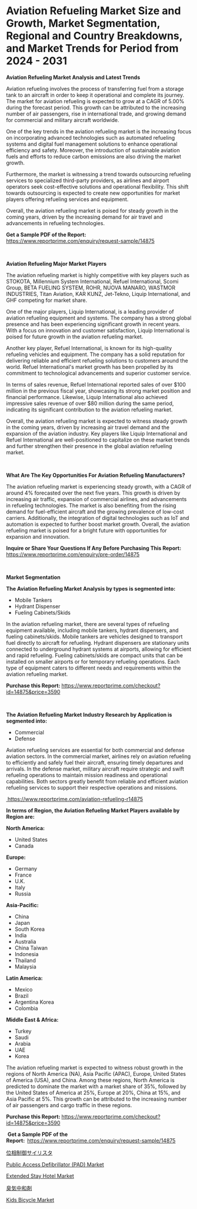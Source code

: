<p><h1>Aviation Refueling Market Size and Growth, Market Segmentation, Regional and Country Breakdowns, and Market Trends for Period from 2024 -  2031</h1></p><p><strong>Aviation Refueling Market Analysis and Latest Trends</strong></p>
<p><p>Aviation refueling involves the process of transferring fuel from a storage tank to an aircraft in order to keep it operational and complete its journey. The market for aviation refueling is expected to grow at a CAGR of 5.00% during the forecast period. This growth can be attributed to the increasing number of air passengers, rise in international trade, and growing demand for commercial and military aircraft worldwide.</p><p>One of the key trends in the aviation refueling market is the increasing focus on incorporating advanced technologies such as automated refueling systems and digital fuel management solutions to enhance operational efficiency and safety. Moreover, the introduction of sustainable aviation fuels and efforts to reduce carbon emissions are also driving the market growth.</p><p>Furthermore, the market is witnessing a trend towards outsourcing refueling services to specialized third-party providers, as airlines and airport operators seek cost-effective solutions and operational flexibility. This shift towards outsourcing is expected to create new opportunities for market players offering refueling services and equipment.</p><p>Overall, the aviation refueling market is poised for steady growth in the coming years, driven by the increasing demand for air travel and advancements in refueling technologies.</p></p>
<p><strong>Get a Sample PDF of the Report:&nbsp;</strong> <a href="https://www.reportprime.com/enquiry/request-sample/14875">https://www.reportprime.com/enquiry/request-sample/14875</a></p>
<p>&nbsp;</p>
<p><strong>Aviation Refueling Major Market Players</strong></p>
<p><p>The aviation refueling market is highly competitive with key players such as STOKOTA, Millennium System International, Refuel International, Scomi Group, BETA FUELING SYSTEM, ROHR, NUOVA MANARO, WASTMOR INDUSTRIES, Titan Aviation, KAR KUNZ, Jet-Tekno, Liquip International, and GHF competing for market share.</p><p>One of the major players, Liquip International, is a leading provider of aviation refueling equipment and systems. The company has a strong global presence and has been experiencing significant growth in recent years. With a focus on innovation and customer satisfaction, Liquip International is poised for future growth in the aviation refueling market.</p><p>Another key player, Refuel International, is known for its high-quality refueling vehicles and equipment. The company has a solid reputation for delivering reliable and efficient refueling solutions to customers around the world. Refuel International's market growth has been propelled by its commitment to technological advancements and superior customer service.</p><p>In terms of sales revenue, Refuel International reported sales of over $100 million in the previous fiscal year, showcasing its strong market position and financial performance. Likewise, Liquip International also achieved impressive sales revenue of over $80 million during the same period, indicating its significant contribution to the aviation refueling market.</p><p>Overall, the aviation refueling market is expected to witness steady growth in the coming years, driven by increasing air travel demand and the expansion of the aviation industry. Key players like Liquip International and Refuel International are well-positioned to capitalize on these market trends and further strengthen their presence in the global aviation refueling market.</p></p>
<p>&nbsp;</p>
<p><strong>What Are The Key Opportunities For Aviation Refueling Manufacturers?</strong></p>
<p><p>The aviation refueling market is experiencing steady growth, with a CAGR of around 4% forecasted over the next five years. This growth is driven by increasing air traffic, expansion of commercial airlines, and advancements in refueling technologies. The market is also benefiting from the rising demand for fuel-efficient aircraft and the growing prevalence of low-cost carriers. Additionally, the integration of digital technologies such as IoT and automation is expected to further boost market growth. Overall, the aviation refueling market is poised for a bright future with opportunities for expansion and innovation.</p></p>
<p><strong>Inquire or Share Your Questions If Any Before Purchasing This Report:</strong> <a href="https://www.reportprime.com/enquiry/pre-order/14875">https://www.reportprime.com/enquiry/pre-order/14875</a></p>
<p>&nbsp;</p>
<p><strong>Market Segmentation</strong></p>
<p><strong>The Aviation Refueling Market Analysis by types is segmented into:</strong></p>
<p><ul><li>Mobile Tankers</li><li>Hydrant Dispenser</li><li>Fueling Cabinets/Skids</li></ul></p>
<p><p>In the aviation refueling market, there are several types of refueling equipment available, including mobile tankers, hydrant dispensers, and fueling cabinets/skids. Mobile tankers are vehicles designed to transport fuel directly to aircraft for refueling. Hydrant dispensers are stationary units connected to underground hydrant systems at airports, allowing for efficient and rapid refueling. Fueling cabinets/skids are compact units that can be installed on smaller airports or for temporary refueling operations. Each type of equipment caters to different needs and requirements within the aviation refueling market.</p></p>
<p><strong>Purchase this Report:&nbsp;</strong><a href="https://www.reportprime.com/checkout?id=14875&price=3590">https://www.reportprime.com/checkout?id=14875&price=3590</a></p>
<p>&nbsp;</p>
<p><strong>The Aviation Refueling Market Industry Research by Application is segmented into:</strong></p>
<p><ul><li>Commercial</li><li>Defense</li></ul></p>
<p><p>Aviation refueling services are essential for both commercial and defense aviation sectors. In the commercial market, airlines rely on aviation refueling to efficiently and safely fuel their aircraft, ensuring timely departures and arrivals. In the defense market, military aircraft require strategic and swift refueling operations to maintain mission readiness and operational capabilities. Both sectors greatly benefit from reliable and efficient aviation refueling services to support their respective operations and missions.</p></p>
<p><a href="https://www.reportprime.com/aviation-refueling-r14875">&nbsp;https://www.reportprime.com/aviation-refueling-r14875</a></p>
<p><strong>In terms of Region, the Aviation Refueling Market Players available by Region are:</strong></p>
<p>
    <p> <strong> North America: </strong>
        <ul>
            <li>United States</li>
            <li>Canada</li>
        </ul>
        </p> 
    <p> <strong> Europe: </strong>
        <ul>
            <li>Germany</li>
            <li>France</li>
            <li>U.K.</li>
            <li>Italy</li>
            <li>Russia</li>
        </ul>
        </p> 
    <p> <strong> Asia-Pacific: </strong>
        <ul>
            <li>China</li>
            <li>Japan</li>
            <li>South Korea</li>
            <li>India</li>
            <li>Australia</li>
            <li>China Taiwan</li>
            <li>Indonesia</li>
            <li>Thailand</li>
            <li>Malaysia</li>
        </ul>
        </p> 
    <p> <strong> Latin America: </strong>
        <ul>
            <li>Mexico</li>
            <li>Brazil</li>
            <li>Argentina Korea</li>
            <li>Colombia</li>
        </ul>
        </p> 
    <p> <strong> Middle East & Africa: </strong>
        <ul>
            <li>Turkey</li>
            <li>Saudi</li>
            <li>Arabia</li>
            <li>UAE</li>
            <li>Korea</li>
        </ul>
    </p>
    </p>
<p><p>The aviation refueling market is expected to witness robust growth in the regions of North America (NA), Asia Pacific (APAC), Europe, United States of America (USA), and China. Among these regions, North America is predicted to dominate the market with a market share of 35%, followed by the United States of America at 25%, Europe at 20%, China at 15%, and Asia Pacific at 5%. This growth can be attributed to the increasing number of air passengers and cargo traffic in these regions.</p></p>
<p><strong>Purchase this Report: </strong><a href="https://www.reportprime.com/checkout?id=14875&price=3590">https://www.reportprime.com/checkout?id=14875&price=3590</a></p>
<p>&nbsp;<strong>Get a Sample PDF of the Report:&nbsp;&nbsp;</strong><a href="https://www.reportprime.com/enquiry/request-sample/14875">https://www.reportprime.com/enquiry/request-sample/14875</a></p>
<p><strong></strong></p>
<p><p><a href="https://medium.com/@frankfurter35566/%E3%83%95%E3%82%A7%E3%83%BC%E3%82%BA%E5%88%B6%E5%BE%A1%E3%82%B5%E3%82%A4%E3%83%AA%E3%82%B9%E3%82%BF%E3%83%BC%E7%94%A3%E6%A5%AD%E3%81%AE%E6%B4%9E%E5%AF%9F-2031%E5%B9%B4%E3%81%BE%E3%81%A7%E3%81%AE%E5%B8%82%E5%A0%B4%E3%81%AE%E8%B2%A1%E5%8B%99%E7%8A%B6%E6%B3%81-%E5%B8%82%E5%A0%B4%E8%A6%8F%E6%A8%A1-%E3%81%8A%E3%82%88%E3%81%B3%E5%8F%8E%E7%9B%8A%E5%88%86%E6%9E%90-5cb8f993b4f3">位相制御サイリスタ</a></p><p><a href="https://medium.com/@susanwest38/comprehensive-analysis-of-the-global-public-access-defibrillator-pad-market-growth-trends-63eb2e4140b9">Public Access Defibrillator (PAD) Market</a></p><p><a href="https://issuu.com/reportprime-2/docs/extended-stay-hotel-market-size-2030.pptx">Extended Stay Hotel Market</a></p><p><a href="https://medium.com/@lorrainethompson10/%E3%82%B0%E3%83%AD%E3%83%BC%E3%83%90%E3%83%AB%E3%81%AA%E8%87%AD%E6%B0%97%E4%B8%AD%E5%92%8C%E5%B8%82%E5%A0%B4-%E3%82%A2%E3%83%97%E3%83%AA%E3%82%B1%E3%83%BC%E3%82%B7%E3%83%A7%E3%83%B3-%E6%9C%80%E7%B5%82%E7%94%A8%E9%80%94%E7%94%A3%E6%A5%AD-%E3%82%BF%E3%82%A4%E3%83%97-%E6%A9%9F%E5%99%A8-%E3%81%8A%E3%82%88%E3%81%B3%E5%9C%B0%E5%9F%9F%E3%81%AB%E7%84%A6%E7%82%B9%E3%82%92%E5%BD%93%E3%81%A6%E3%81%9F%E5%88%86%E6%9E%90%E3%81%A8%E4%BA%88%E6%B8%AC-2024%E5%B9%B4-2031%E5%B9%B4-50058ce8b4d4">臭気中和剤</a></p><p><a href="https://medium.com/@fredyyunianto_89084/future-trends-in-global-kids-bicycle-market-market-insights-and-analysis-from-2024-to-2031-in-138-022e833090d3">Kids Bicycle Market</a></p></p>